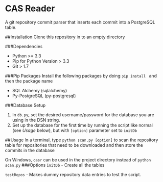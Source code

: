 CAS Reader
==========

A git repository commit parser that inserts  each commit into a  PostgreSQL 
table.

##Installation
Clone this repository in to an empty directory 

###Dependencies
* Python  >= 3.3
* Pip for Python Version > 3.3
* Git > 1.7

###Pip Packages
Install the following packages by doing `pip install `  and then the package 
name

* SQL Alchemy (sqlalchemy)
* Py-PostgreSQL (py-postgresql)

###Database Setup
1. In `db.py`, set the desired username/password for the database you are using 
in the DSN string.
2. Set up the database for the first time by running the script like normal 
(see *Usage* below), but with
`[option]` parameter set to `initDb`

##Usage
In a terminal, type `python scan.py [option]` to scan the repository table for 
repositories that need to be downloaded and then store the commits in the
database

On Windows, `casr` can be used in the project directory instead of 
`python scan.py`
###Options
`initDb` - Create all the tables

`testRepos` - Makes dummy repository data entries to test the script.
